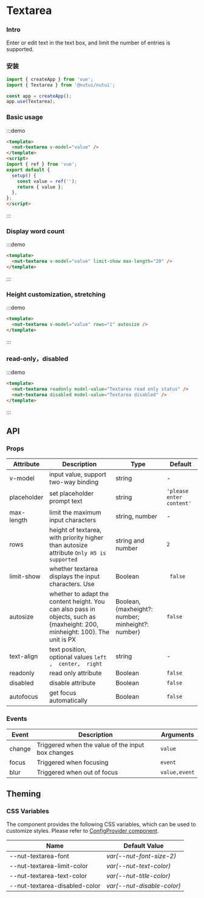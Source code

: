 # Textarea 

### Intro

Enter or edit text in the text box, and limit the number of entries is supported.

### 安装

``` javascript
import { createApp } from 'vue';
import { Textarea } from '@nutui/nutui';

const app = createApp();
app.use(Textarea);
```

### Basic usage
:::demo

```html
<template>
  <nut-textarea v-model="value" />
</template>
<script>
import { ref } from 'vue';
export default {
  setup() {
    const value = ref('');
    return { value };
  },
};
</script>
```
:::

### Display word count

:::demo

```html
<template>
  <nut-textarea v-model="value" limit-show max-length="20" />
</template>
```
:::

### Height customization, stretching
:::demo

```html
<template>
  <nut-textarea v-model="value" rows="1" autosize />
</template>
```
:::
### read-only，disabled

:::demo

```html
<template>
  <nut-textarea readonly model-value="Textarea read only status" />
  <nut-textarea disabled model-value="Textarea disabled" />
</template>
```
:::

## API
### Props

| Attribute | Description | Type   | Default |
|-------------|--------------------------------------------------|----------------|----------------|
|v-model | input value, support two-way binding | string | -|
|placeholder | set placeholder prompt text | string | ` 'please enter content' `|
|max-length | limit the maximum input characters | string, number | -|
|rows | height of textarea, with priority higher than autosize attribute `Only H5 is supported`| string and number | ` 2 `|
|limit-show | whether textarea displays the input characters. Use | Boolean | ` false` |
|autosize | whether to adapt the content height. You can also pass in objects, such as {maxheight: 200, minheight: 100}. The unit is PX | Boolean, {maxheight?: number; minheight?: number} | ` false `|
|text-align | text position, optional values ` left ,  center,  right `| string |  - |
|readonly | read only attribute | Boolean | ` false `|
|disabled | disable attribute | Boolean | ` false `|
|autofocus | get focus automatically | Boolean | ` false `|


### Events

| Event | Description                  | Arguments   |
|--------|----------------|-------------|
| change | Triggered when the value of the input box changes | `value`       |
| focus  | Triggered when focusing     | `event`       |
| blur   | Triggered when out of focus     | `value,event` |

## Theming

### CSS Variables

The component provides the following CSS variables, which can be used to customize styles. Please refer to [ConfigProvider component](#/en-US/component/configprovider).

| Name | Default Value |
| --------------------------------------- | -------------------------- |
| --nut-textarea-font| _var(--nut-font-size-2)_  |
| --nut-textarea-limit-color| _var(--nut-text-color)_  |
| --nut-textarea-text-color| _var(--nut-title-color)_  |
| --nut-textarea-disabled-color| _var(--nut-disable-color)_  |








